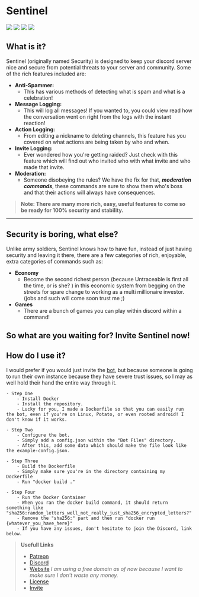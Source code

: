 # **Sentinel**
![](https://custom-icon-badges.herokuapp.com/github/stars/TheUntraceable/SentinelJS?logo=star)
[![](https://ptb.discord.com/api/guilds/813543866220806216/embed.png)](https://discord.gg/dYwHhQKxBs)
[![](https://custom-icon-badges.herokuapp.com/github/commit-activity/w/TheUntraceable/SentinelJS?style=plastic&logo=github)](https://github.com/TheUntraceable/SentinelJS)
[![](https://custom-icon-badges.herokuapp.com/github/last-commit/TheUntraceable/SentinelJS?style=plastic&logo=github)](https://github.com/TheUntraceable/SentinelJS)

## **What is it?**
Sentinel (originally named Security) is designed to keep your discord server nice and secure from potential threats to your server and community. Some of the rich  features included are: 

- **Anti-Spammer:**
    - This has various methods of detecting what is spam and what is a celebration!
- **Message Logging:**
    - This will log all messages! If you wanted to, you could view read how the conversation went on right from the logs with the instant reaction!
- **Action Logging:**
    - From editing a nickname to deleting channels, this feature has you covered on what actions are being taken by who and when.
- **Invite Logging:**
    - Ever wondered how you're getting raided? Just check with this feature which will find out who invited who with what invite and who made that invite.
- **Moderation:**
    - Someone disobeying the rules? We have the fix for that, ***moderation commands***, these commands are sure to show them who's boss and that their actions will always have consequences. 
> **Note: There are many more rich, easy, useful features to come so be ready for 100% security and stability.**
--------
## Security is boring, what else?
Unlike army soldiers, Sentinel knows how to have fun, instead of just having security and leaving it there, there are a few categories of rich, enjoyable, extra categories of commands such as:
- **Economy**
    - Become the second richest person (because Untraceable is first all the time, or is she? ) in this economic system from begging on the streets for spare change to working as a multi millionaire investor. (jobs and such will come soon trust me ;) 
- **Games**
    - There are a bunch of games you can play within discord within a command!

So what are you waiting for? Invite Sentinel now!
-
## How do I use it?
I would prefer if you would just invite the [bot](https://dsc.gg/security), but because someone is going to run their own instance because they have severe trust issues, so I may as well hold their hand the entire way through it.

    - Step One
        - Install Docker
        - Install the repository.
        - Lucky for you, I made a Dockerfile so that you can easily run the bot, even if you're on Linux, Potato, or even rooted android! I don't know if it works.

    - Step Two
        - Configure the bot.
        - Simply add a config.json within the "Bot Files" directory.
        - After this, add some data which should make the file look like the example-config.json.

    - Step Three
        - Build the Dockerfile
        - Simply make sure you're in the directory containing my Dockerfile
        - Run "docker build ."
      
    - Step Four
        - Run the Docker Container
        - When you ran the docker build command, it should return something like "sha256:random_letters_well_not_really_just_sha256_encrypted_letters?"
        - Remove the "sha256:" part and then run "docker run {whatever_you_have_here}"
        - If you have any issues, don't hesitate to join the Discord, link below.

> **Usefull Links**
> + [Patreon](https://www.patreon.com/user?u=50781264)
> + [Discord](https://discord.gg/dYwHhQKxBs)
> + [Website](https://sentinel.theuntraceable.tk) *I am using a free domain as of now because I want to make sure I don't waste any money.*
> + [License](https://github.com/TheUntraceable/SentinelJS/blob/e1e020bf80d79c692bf79c6491e21e364071623f/LICENSE.md)
> + [Invite](https://dsc.gg/security)
